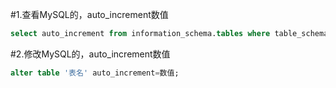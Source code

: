 
#1.查看MySQL的，auto_increment数值
```sql
select auto_increment from information_schema.tables where table_schema='数据库名' and table_name='表名';
```

#2.修改MySQL的，auto_increment数值
```sql
alter table '表名' auto_increment=数值;
```

